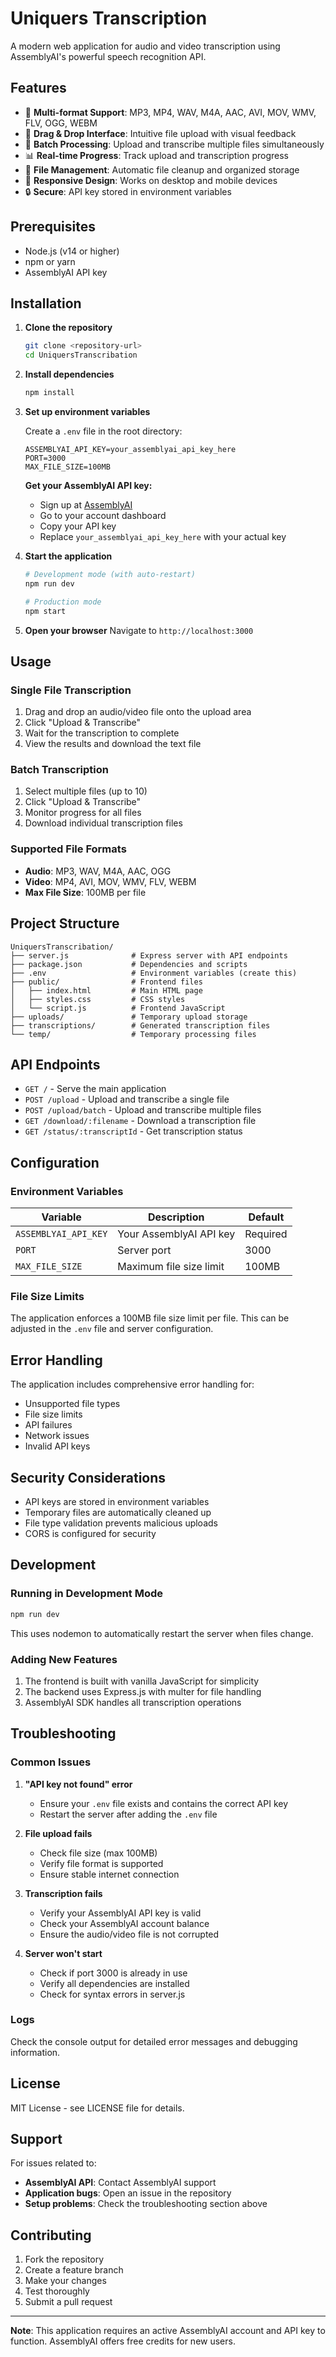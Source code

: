 # Uniquers Transcription

A modern web application for audio and video transcription using AssemblyAI's powerful speech recognition API.

## Features

- 🎵 **Multi-format Support**: MP3, MP4, WAV, M4A, AAC, AVI, MOV, WMV, FLV, OGG, WEBM
- 📁 **Drag & Drop Interface**: Intuitive file upload with visual feedback
- 🔄 **Batch Processing**: Upload and transcribe multiple files simultaneously
- 📊 **Real-time Progress**: Track upload and transcription progress
- 💾 **File Management**: Automatic file cleanup and organized storage
- 📱 **Responsive Design**: Works on desktop and mobile devices
- 🔒 **Secure**: API key stored in environment variables

## Prerequisites

- Node.js (v14 or higher)
- npm or yarn
- AssemblyAI API key

## Installation

1. **Clone the repository**
   ```bash
   git clone <repository-url>
   cd UniquersTranscribation
   ```

2. **Install dependencies**
   ```bash
   npm install
   ```

3. **Set up environment variables**
   
   Create a `.env` file in the root directory:
   ```env
   ASSEMBLYAI_API_KEY=your_assemblyai_api_key_here
   PORT=3000
   MAX_FILE_SIZE=100MB
   ```

   **Get your AssemblyAI API key:**
   - Sign up at [AssemblyAI](https://www.assemblyai.com/)
   - Go to your account dashboard
   - Copy your API key
   - Replace `your_assemblyai_api_key_here` with your actual key

4. **Start the application**
   ```bash
   # Development mode (with auto-restart)
   npm run dev
   
   # Production mode
   npm start
   ```

5. **Open your browser**
   Navigate to `http://localhost:3000`

## Usage

### Single File Transcription
1. Drag and drop an audio/video file onto the upload area
2. Click "Upload & Transcribe"
3. Wait for the transcription to complete
4. View the results and download the text file

### Batch Transcription
1. Select multiple files (up to 10)
2. Click "Upload & Transcribe"
3. Monitor progress for all files
4. Download individual transcription files

### Supported File Formats
- **Audio**: MP3, WAV, M4A, AAC, OGG
- **Video**: MP4, AVI, MOV, WMV, FLV, WEBM
- **Max File Size**: 100MB per file

## Project Structure

```
UniquersTranscribation/
├── server.js              # Express server with API endpoints
├── package.json           # Dependencies and scripts
├── .env                   # Environment variables (create this)
├── public/                # Frontend files
│   ├── index.html         # Main HTML page
│   ├── styles.css         # CSS styles
│   └── script.js          # Frontend JavaScript
├── uploads/               # Temporary upload storage
├── transcriptions/        # Generated transcription files
└── temp/                  # Temporary processing files
```

## API Endpoints

- `GET /` - Serve the main application
- `POST /upload` - Upload and transcribe a single file
- `POST /upload/batch` - Upload and transcribe multiple files
- `GET /download/:filename` - Download a transcription file
- `GET /status/:transcriptId` - Get transcription status

## Configuration

### Environment Variables

| Variable | Description | Default |
|----------|-------------|---------|
| `ASSEMBLYAI_API_KEY` | Your AssemblyAI API key | Required |
| `PORT` | Server port | 3000 |
| `MAX_FILE_SIZE` | Maximum file size limit | 100MB |

### File Size Limits

The application enforces a 100MB file size limit per file. This can be adjusted in the `.env` file and server configuration.

## Error Handling

The application includes comprehensive error handling for:
- Unsupported file types
- File size limits
- API failures
- Network issues
- Invalid API keys

## Security Considerations

- API keys are stored in environment variables
- Temporary files are automatically cleaned up
- File type validation prevents malicious uploads
- CORS is configured for security

## Development

### Running in Development Mode
```bash
npm run dev
```

This uses nodemon to automatically restart the server when files change.

### Adding New Features
1. The frontend is built with vanilla JavaScript for simplicity
2. The backend uses Express.js with multer for file handling
3. AssemblyAI SDK handles all transcription operations

## Troubleshooting

### Common Issues

1. **"API key not found" error**
   - Ensure your `.env` file exists and contains the correct API key
   - Restart the server after adding the `.env` file

2. **File upload fails**
   - Check file size (max 100MB)
   - Verify file format is supported
   - Ensure stable internet connection

3. **Transcription fails**
   - Verify your AssemblyAI API key is valid
   - Check your AssemblyAI account balance
   - Ensure the audio/video file is not corrupted

4. **Server won't start**
   - Check if port 3000 is already in use
   - Verify all dependencies are installed
   - Check for syntax errors in server.js

### Logs

Check the console output for detailed error messages and debugging information.

## License

MIT License - see LICENSE file for details.

## Support

For issues related to:
- **AssemblyAI API**: Contact AssemblyAI support
- **Application bugs**: Open an issue in the repository
- **Setup problems**: Check the troubleshooting section above

## Contributing

1. Fork the repository
2. Create a feature branch
3. Make your changes
4. Test thoroughly
5. Submit a pull request

---

**Note**: This application requires an active AssemblyAI account and API key to function. AssemblyAI offers free credits for new users. 